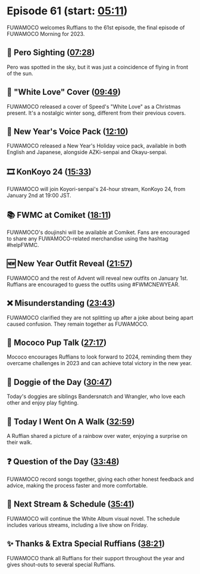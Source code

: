 # Episode 61 (start: [05:11](https://youtu.be/N-x6_8v4nnw?t=05m11s))

FUWAMOCO welcomes Ruffians to the 61st episode, the final episode of FUWAMOCO Morning for 2023.

## 👀 Pero Sighting ([07:28](https://youtu.be/N-x6_8v4nnw?t=07m28s))

Pero was spotted in the sky, but it was just a coincidence of flying in front of the sun.

## 🎤 "White Love" Cover ([09:49](https://youtu.be/N-x6_8v4nnw?t=09m49s))

FUWAMOCO released a cover of Speed's "White Love" as a Christmas present. It's a nostalgic winter song, different from their previous covers.

## 📢 New Year's Voice Pack ([12:10](https://youtu.be/N-x6_8v4nnw?t=12m10s))

FUWAMOCO released a New Year's Holiday voice pack, available in both English and Japanese, alongside AZKi-senpai and Okayu-senpai.

## 🎞️ KonKoyo 24 ([15:33](https://youtu.be/N-x6_8v4nnw?t=15m33s))

FUWAMOCO will join Koyori-senpai's 24-hour stream, KonKoyo 24, from January 2nd at 19:00 JST.

## 📚 FWMC at Comiket ([18:11](https://youtu.be/N-x6_8v4nnw?t=18m11s))

FUWAMOCO's doujinshi will be available at Comiket. Fans are encouraged to share any FUWAMOCO-related merchandise using the hashtag #helpFWMC.

## 🆕 New Year Outfit Reveal ([21:57](https://youtu.be/N-x6_8v4nnw?t=21m57s))

FUWAMOCO and the rest of Advent will reveal new outfits on January 1st. Ruffians are encouraged to guess the outfits using #FWMCNEWYEAR.

## ❌ Misunderstanding ([23:43](https://youtu.be/N-x6_8v4nnw?t=23m43s))

FUWAMOCO clarified they are not splitting up after a joke about being apart caused confusion. They remain together as FUWAMOCO.

## 📣 Mococo Pup Talk ([27:17](https://youtu.be/N-x6_8v4nnw?t=27m17s))

Mococo encourages Ruffians to look forward to 2024, reminding them they overcame challenges in 2023 and can achieve total victory in the new year.

## 🐶 Doggie of the Day ([30:47](https://youtu.be/N-x6_8v4nnw?t=30m47s))

Today's doggies are siblings Bandersnatch and Wrangler, who love each other and enjoy play fighting.

## 🚶 Today I Went On A Walk ([32:59](https://youtu.be/N-x6_8v4nnw?t=32m59s))

A Ruffian shared a picture of a rainbow over water, enjoying a surprise on their walk.

## ❓ Question of the Day ([33:48](https://youtu.be/N-x6_8v4nnw?t=33m48s))

FUWAMOCO record songs together, giving each other honest feedback and advice, making the process faster and more comfortable.

## 📅 Next Stream & Schedule ([35:41](https://youtu.be/N-x6_8v4nnw?t=35m41s))

FUWAMOCO will continue the White Album visual novel. The schedule includes various streams, including a live show on Friday.

## ✨ Thanks & Extra Special Ruffians ([38:21](https://youtu.be/N-x6_8v4nnw?t=38m21s))

FUWAMOCO thank all Ruffians for their support throughout the year and gives shout-outs to several special Ruffians.
